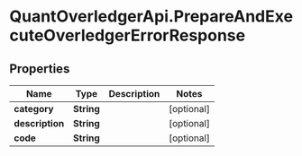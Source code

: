 # QuantOverledgerApi.PrepareAndExecuteOverledgerErrorResponse

## Properties

Name | Type | Description | Notes
------------ | ------------- | ------------- | -------------
**category** | **String** |  | [optional] 
**description** | **String** |  | [optional] 
**code** | **String** |  | [optional] 


